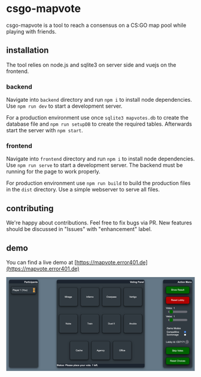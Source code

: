 # csgo-mapvote
csgo-mapvote is a tool to reach a consensus on a CS:GO map pool while playing with friends.

## installation
The tool relies on node.js and sqlite3 on server side and vuejs on the frontend.

### backend
Navigate into `backend` directory and run ```npm i``` to install node dependencies.
Use `npm run dev` to start a development server.

For a production environment use once `sqlite3 mapvotes.db` to create the database file and `npm run setupDB` to create the required tables.
Afterwards start the  server with `npm start`.

### frontend
Navigate into `frontend` directory and run ```npm i``` to install node dependencies.
Use `npm run serve` to start a development server.
The backend must be running for the page to work properly.

For production environment use `npm run build` to build the production files in the `dist` directory. Use a simple webserver to serve all files.

## contributing
We're happy about contributions. Feel free to fix bugs via PR. New features should be discussed in "Issues" with "enhancement" label.

## demo
You can find a live demo at [https://mapvote.error401.de](https://mapvote.error401.de)

![screenshot](https://github.com/error401de/csgo-mapvote/blob/master/docu/screenshot.png?raw=true)
